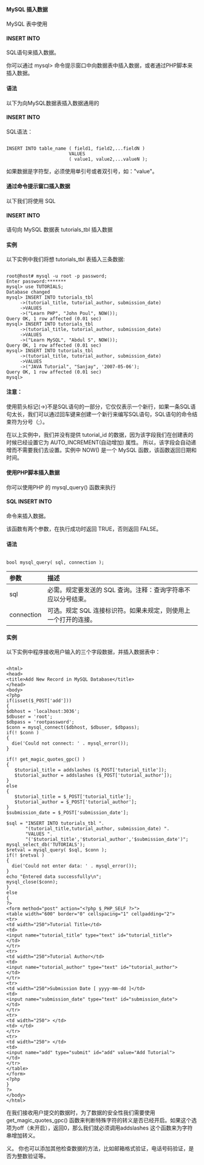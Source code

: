  
#### MySQL 插入数据


 MySQL 表中使用

####  INSERT INTO 

SQL语句来插入数据。

  你可以通过 mysql> 命令提示窗口中向数据表中插入数据，或者通过PHP脚本来插入数据。 

 
#### 语法

 以下为向MySQL数据表插入数据通用的

####  INSERT INTO 

 SQL语法：

 
```

INSERT INTO table_name ( field1, field2,...fieldN )
                       VALUES
                       ( value1, value2,...valueN );

```
 如果数据是字符型，必须使用单引号或者双引号，如："value"。

 

#### 通过命令提示窗口插入数据

  以下我们将使用 SQL 

####  INSERT INTO 

语句向 MySQL 数据表 tutorials_tbl 插入数据 

 
#### 实例

 以下实例中我们将想 tutorials_tbl 表插入三条数据: 

 
```

root@host# mysql -u root -p password;
Enter password:*******
mysql> use TUTORIALS;
Database changed
mysql> INSERT INTO tutorials_tbl 
     ->(tutorial_title, tutorial_author, submission_date)
     ->VALUES
     ->("Learn PHP", "John Poul", NOW());
Query OK, 1 row affected (0.01 sec)
mysql> INSERT INTO tutorials_tbl
     ->(tutorial_title, tutorial_author, submission_date)
     ->VALUES
     ->("Learn MySQL", "Abdul S", NOW());
Query OK, 1 row affected (0.01 sec)
mysql> INSERT INTO tutorials_tbl
     ->(tutorial_title, tutorial_author, submission_date)
     ->VALUES
     ->("JAVA Tutorial", "Sanjay", '2007-05-06');
Query OK, 1 row affected (0.01 sec)
mysql>

```
  

#### 注意：

 使用箭头标记(->)不是SQL语句的一部分，它仅仅表示一个新行，如果一条SQL语句太长，我们可以通过回车键来创建一个新行来编写SQL语句，SQL语句的命令结束符为分号（;）。 

  在以上实例中，我们并没有提供 tutorial_id 的数据，因为该字段我们在创建表的时候已经设置它为 AUTO_INCREMENT(自动增加) 属性。 所以，该字段会自动递增而不需要我们去设置。实例中 NOW() 是一个 MySQL 函数，该函数返回日期和时间。 

 

#### 使用PHP脚本插入数据

  你可以使用PHP 的 mysql_query() 函数来执行 

#### SQL INSERT INTO

命令来插入数据。

  该函数有两个参数，在执行成功时返回 TRUE，否则返回 FALSE。

 
#### 语法

 
```

bool mysql_query( sql, connection );

```
 

|参数|描述|
|:--|:--|
|sql|必需。规定要发送的 SQL 查询。注释：查询字符串不应以分号结束。|
|connection|可选。规定 SQL 连接标识符。如果未规定，则使用上一个打开的连接。|


#### 实例

 以下实例中程序接收用户输入的三个字段数据，并插入数据表中：

 
```

<html>
<head>
<title>Add New Record in MySQL Database</title>
</head>
<body>
<?php
if(isset($_POST['add']))
{
$dbhost = 'localhost:3036';
$dbuser = 'root';
$dbpass = 'rootpassword';
$conn = mysql_connect($dbhost, $dbuser, $dbpass);
if(! $conn )
{
  die('Could not connect: ' . mysql_error());
}

if(! get_magic_quotes_gpc() )
{
   $tutorial_title = addslashes ($_POST['tutorial_title']);
   $tutorial_author = addslashes ($_POST['tutorial_author']);
}
else
{
   $tutorial_title = $_POST['tutorial_title'];
   $tutorial_author = $_POST['tutorial_author'];
}
$submission_date = $_POST['submission_date'];

$sql = "INSERT INTO tutorials_tbl ".
       "(tutorial_title,tutorial_author, submission_date) ".
       "VALUES ".
       "('$tutorial_title','$tutorial_author','$submission_date')";
mysql_select_db('TUTORIALS');
$retval = mysql_query( $sql, $conn );
if(! $retval )
{
  die('Could not enter data: ' . mysql_error());
}
echo "Entered data successfully\n";
mysql_close($conn);
}
else
{
?>
<form method="post" action="<?php $_PHP_SELF ?>">
<table width="600" border="0" cellspacing="1" cellpadding="2">
<tr>
<td width="250">Tutorial Title</td>
<td>
<input name="tutorial_title" type="text" id="tutorial_title">
</td>
</tr>
<tr>
<td width="250">Tutorial Author</td>
<td>
<input name="tutorial_author" type="text" id="tutorial_author">
</td>
</tr>
<tr>
<td width="250">Submission Date [ yyyy-mm-dd ]</td>
<td>
<input name="submission_date" type="text" id="submission_date">
</td>
</tr>
<tr>
<td width="250"> </td>
<td> </td>
</tr>
<tr>
<td width="250"> </td>
<td>
<input name="add" type="submit" id="add" value="Add Tutorial">
</td>
</tr>
</table>
</form>
<?php
}
?>
</body>
</html>

```
  在我们接收用户提交的数据时，为了数据的安全性我们需要使用 get_magic_quotes_gpc() 函数来判断特殊字符的转义是否已经开启。如果这个选项为off（未开启），返回0，那么我们就必须调用addslashes 这个函数来为字符串增加转义。

 义。 你也可以添加其他检查数据的方法，比如邮箱格式验证，电话号码验证，是否为整数验证等。

 

